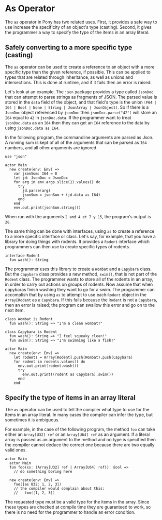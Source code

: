 # As Operator

The `as` operator in Pony has two related uses. First, it provides a
safe way to use increase the specificity of an object's type
(casting). Second, it gives the programmer a way to specify the type
of the items in an array literal.

## Safely converting to a more specific type (casting)

The `as` operator can be used to create a reference to an object with
a more specific type than the given reference, if possible. This can
be applied to types that are related through inheritance, as well as
unions and intersections. This is done at runtime, and if it fails
then an error is raised.

Let's look at an example. The `json` package provides a type called
`JsonDoc` that can attempt to parse strings as fragments of JSON. The
parsed value is stored in the `data` field of the object, and that
field's type is the union `(F64 | I64 | Bool | None | String |
JsonArray | JsonObject)`. So if there is a `JsonDoc` object referenced
by `jsonDoc` then `jsonDoc.parse("42")` will store an `I64` equal to
`42` in `jsonDoc.data`. If the programmer want to treat `jsonDoc.data`
as an `I64` then they can get an `I64` reference to the data by using
`jsonDoc.data as I64`.

In the following program, the commandline arguments are parsed as
Json. A running sum is kept of all of the arguments that can be parsed
as `I64` numbers, and all other arguments are ignored.

```
use "json"

actor Main
  new create(env: Env) =>
    var jsonSum: I64 = 0
    let jd: JsonDoc = JsonDoc
    for arg in env.args.slice(1).values() do
      try
        jd.parse(arg)
        jsonSum = jsonSum + (jd.data as I64)
      end
    end
    env.out.print(jsonSum.string())
```

When run with the arguments `2 and 4 et 7 y 15`, the program's output
is `28`.

The same thing can be done with interfaces, using `as` to create a
reference to a more specific interface or class. Let's say, for
example, that you have a library for doing things with rodents. It
provides a `Rodent` interface which programmers can then use to create
specific types of rodents.

```pony
interface Rodent
  fun wash(): String
```

The programmer uses this library to create a `Wombat` and a `Capybara`
class. But the `Capybara` class provides a new method, `swim()`, that
is not part of the `Rodent` class. The programmer wants to store all
of the rodents in an array, in order to carry out actions on groups of
rodents. Now assume that when capybaras finish washing they want to go
for a swim. The programmer can accomplish that by using `as` to
attempt to use each `Rodent` object in the `Array[Rodent` as a
`Capybara`. If this fails because the `Rodent` is not a `Capybara`,
then an error is raised; the program can swallow this error and go on
to the next item.

```pony
class Wombat is Rodent
  fun wash(): String => "I'm a clean wombat!"

class Capybara is Rodent
  fun wash(): String => "I feel squeaky clean!"
  fun swim(): String => "I'm swimming like a fish!"

actor Main
  new create(env: Env) =>
    let rodents = Array[Rodent].push(Wombat).push(Capybara)
    for rodent in rodents.values() do
      env.out.print(rodent.wash())
      try
        env.out.print((rodent as Capybara).swim())
      end
    end
```

## Specify the type of items in an array literal

The `as` operator can be used to tell the compiler what type to use
for the items in an array literal. In many cases the compiler can
infer the type, but sometimes it is ambiguous.

For example, in the case of the following program, the method `foo`
can take either an `Array[U32] ref` or an `Array[U64] ref` as an
argument. If a literal array is passed as an argument to the method
and no type is specified then the compiler cannot deduce the correct
one because there are two equally valid ones.

```
actor Main
  actor Main
  fun foo(xs: (Array[U32] ref | Array[U64] ref)): Bool =>
    // do something boring here

  new create(env: Env) =>
    foo([as U32: 1, 2, 3])
    // the compiler would complain about this:
    //   foo([1, 2, 3])
```

The requested type must be a valid type for the items in the
array. Since these types are checked at compile time they are
guaranteed to work, so there is no need for the programmer to handle
an error condition.
